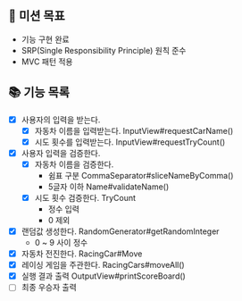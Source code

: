 ## 🧐 미션 목표
+ 기능 구현 완료
+ SRP(Single Responsibility Principle) 원칙 준수
+ MVC 패턴 적용

## 📚 기능 목록
- [x] 사용자의 입력을 받는다.
  - [x] 자동차 이름을 입력받는다. InputView#requestCarName()
  - [x] 시도 횟수를 입력받는다. InputView#requestTryCount()
- [x] 사용자 입력을 검증한다.
  - [x] 자동차 이름을 검증한다.
    - 쉼표 구분 CommaSeparator#sliceNameByComma()
    - 5글자 이하 Name#validateName()
  - [x] 시도 횟수 검증한다. TryCount
    - 정수 입력
    - 0 제외
- [x] 랜덤값 생성한다. RandomGenerator#getRandomInteger
  - 0 ~ 9 사이 정수
- [x] 자동차 전진한다. RacingCar#Move
- [x] 레이싱 게임을 주관한다. RacingCars#moveAll()
- [x] 실행 결과 출력 OutputView#printScoreBoard()
- [ ] 최종 우승자 출력